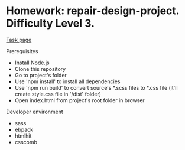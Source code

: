 # Homework: repair-design-project. Difficulty Level 3.
[Task page](https://github.com/rolling-scopes-school/tasks/blob/master/tasks/markups/level-3/repair-design-project/repair-design-project-draft.md)

Prerequisites
- Install Node.js
- Clone this repository
- Go to project's folder
- Use 'npm install' to install all dependencies 
- Use 'npm run build' to convert source's *.scss files to *.css file (it'll create style.css file in '/dist' folder)
- Open index.html from project's root folder in browser

Developer environment
- sass
- ebpack
- htmlhit
- csscomb